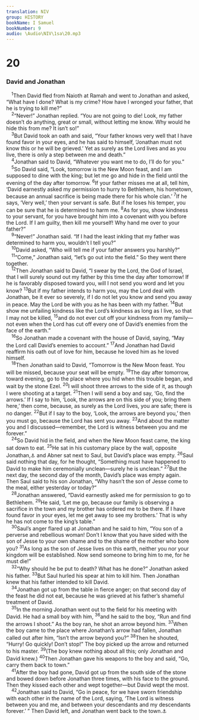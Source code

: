 ```yaml
---
translation: NIV
group: HISTORY
bookName: I Samuel 
bookNumber: 9
audio: \Audio\NIV\1sa\20.mp3
---
```


<div class="title"><h1>20</h1><h3>David and Jonathan </h3></div>
<span class="verse 1sa_20_1"> <sup>1</sup>Then David fled from Naioth at Ramah and went to Jonathan and asked, “What have I done? What is my crime? How have I wronged your father, that he is trying to kill me?” <br/></span>
<span class="verse 1sa_20_2"> <sup>2</sup>“Never!” Jonathan replied. “You are not going to die! Look, my father doesn’t do anything, great or small, without letting me know. Why would he hide this from me? It isn’t so!” <br/></span>
<span class="verse 1sa_20_3"> <sup>3</sup>But David took an oath and said, “Your father knows very well that I have found favor in your eyes, and he has said to himself, ‘Jonathan must not know this or he will be grieved.’ Yet as surely as the Lord lives and as you live, there is only a step between me and death.” <br/></span>
<span class="verse 1sa_20_4"> <sup>4</sup>Jonathan said to David, “Whatever you want me to do, I’ll do for you.” <br/></span>
<span class="verse 1sa_20_5"> <sup>5</sup>So David said, “Look, tomorrow is the New Moon feast, and I am supposed to dine with the king; but let me go and hide in the field until the evening of the day after tomorrow. </span>
<span class="verse 1sa_20_6"><sup>6</sup>If your father misses me at all, tell him, ‘David earnestly asked my permission to hurry to Bethlehem, his hometown, because an annual sacrifice is being made there for his whole clan.’ </span>
<span class="verse 1sa_20_7"><sup>7</sup>If he says, ‘Very well,’ then your servant is safe. But if he loses his temper, you can be sure that he is determined to harm me. </span>
<span class="verse 1sa_20_8"><sup>8</sup>As for you, show kindness to your servant, for you have brought him into a covenant with you before the Lord. If I am guilty, then kill me yourself! Why hand me over to your father?” <br/></span>
<span class="verse 1sa_20_9"> <sup>9</sup>“Never!” Jonathan said. “If I had the least inkling that my father was determined to harm you, wouldn’t I tell you?” <br/></span>
<span class="verse 1sa_20_10"> <sup>10</sup>David asked, “Who will tell me if your father answers you harshly?” <br/></span>
<span class="verse 1sa_20_11"> <sup>11</sup>“Come,” Jonathan said, “let’s go out into the field.” So they went there together. <br/></span>
<span class="verse 1sa_20_12"> <sup>12</sup>Then Jonathan said to David, “I swear by the Lord, the God of Israel, that I will surely sound out my father by this time the day after tomorrow! If he is favorably disposed toward you, will I not send you word and let you know? </span>
<span class="verse 1sa_20_13"><sup>13</sup>But if my father intends to harm you, may the Lord deal with Jonathan, be it ever so severely, if I do not let you know and send you away in peace. May the Lord be with you as he has been with my father. </span>
<span class="verse 1sa_20_14"><sup>14</sup>But show me unfailing kindness like the Lord’s kindness as long as I live, so that I may not be killed, </span>
<span class="verse 1sa_20_15"><sup>15</sup>and do not ever cut off your kindness from my family—not even when the Lord has cut off every one of David’s enemies from the face of the earth.” <br/></span>
<span class="verse 1sa_20_16"> <sup>16</sup>So Jonathan made a covenant with the house of David, saying, “May the Lord call David’s enemies to account.” </span>
<span class="verse 1sa_20_17"><sup>17</sup>And Jonathan had David reaffirm his oath out of love for him, because he loved him as he loved himself. <br/></span>
<span class="verse 1sa_20_18"> <sup>18</sup>Then Jonathan said to David, “Tomorrow is the New Moon feast. You will be missed, because your seat will be empty. </span>
<span class="verse 1sa_20_19"><sup>19</sup>The day after tomorrow, toward evening, go to the place where you hid when this trouble began, and wait by the stone Ezel. </span>
<span class="verse 1sa_20_20"><sup>20</sup>I will shoot three arrows to the side of it, as though I were shooting at a target. </span>
<span class="verse 1sa_20_21"><sup>21</sup>Then I will send a boy and say, ‘Go, find the arrows.’ If I say to him, ‘Look, the arrows are on this side of you; bring them here,’ then come, because, as surely as the Lord lives, you are safe; there is no danger. </span>
<span class="verse 1sa_20_22"><sup>22</sup>But if I say to the boy, ‘Look, the arrows are beyond you,’ then you must go, because the Lord has sent you away. </span>
<span class="verse 1sa_20_23"><sup>23</sup>And about the matter you and I discussed—remember, the Lord is witness between you and me forever.” <br/></span>
<span class="verse 1sa_20_24"> <sup>24</sup>So David hid in the field, and when the New Moon feast came, the king sat down to eat. </span>
<span class="verse 1sa_20_25"><sup>25</sup>He sat in his customary place by the wall, opposite Jonathan,<a data-toggle="tooltip" data-placement="bottom" title="Septuagint; Hebrew wall. Jonathan arose">⚓</a> and Abner sat next to Saul, but David’s place was empty. </span>
<span class="verse 1sa_20_26"><sup>26</sup>Saul said nothing that day, for he thought, “Something must have happened to David to make him ceremonially unclean—surely he is unclean.” </span>
<span class="verse 1sa_20_27"><sup>27</sup>But the next day, the second day of the month, David’s place was empty again. Then Saul said to his son Jonathan, “Why hasn’t the son of Jesse come to the meal, either yesterday or today?” <br/></span>
<span class="verse 1sa_20_28"> <sup>28</sup>Jonathan answered, “David earnestly asked me for permission to go to Bethlehem. </span>
<span class="verse 1sa_20_29"><sup>29</sup>He said, ‘Let me go, because our family is observing a sacrifice in the town and my brother has ordered me to be there. If I have found favor in your eyes, let me get away to see my brothers.’ That is why he has not come to the king’s table.” <br/></span>
<span class="verse 1sa_20_30"> <sup>30</sup>Saul’s anger flared up at Jonathan and he said to him, “You son of a perverse and rebellious woman! Don’t I know that you have sided with the son of Jesse to your own shame and to the shame of the mother who bore you? </span>
<span class="verse 1sa_20_31"><sup>31</sup>As long as the son of Jesse lives on this earth, neither you nor your kingdom will be established. Now send someone to bring him to me, for he must die!” <br/></span>
<span class="verse 1sa_20_32"> <sup>32</sup>“Why should he be put to death? What has he done?” Jonathan asked his father. </span>
<span class="verse 1sa_20_33"><sup>33</sup>But Saul hurled his spear at him to kill him. Then Jonathan knew that his father intended to kill David. <br/></span>
<span class="verse 1sa_20_34"> <sup>34</sup>Jonathan got up from the table in fierce anger; on that second day of the feast he did not eat, because he was grieved at his father’s shameful treatment of David. <br/></span>
<span class="verse 1sa_20_35"> <sup>35</sup>In the morning Jonathan went out to the field for his meeting with David. He had a small boy with him, </span>
<span class="verse 1sa_20_36"><sup>36</sup>and he said to the boy, “Run and find the arrows I shoot.” As the boy ran, he shot an arrow beyond him. </span>
<span class="verse 1sa_20_37"><sup>37</sup>When the boy came to the place where Jonathan’s arrow had fallen, Jonathan called out after him, “Isn’t the arrow beyond you?” </span>
<span class="verse 1sa_20_38"><sup>38</sup>Then he shouted, “Hurry! Go quickly! Don’t stop!” The boy picked up the arrow and returned to his master. </span>
<span class="verse 1sa_20_39"><sup>39</sup>(The boy knew nothing about all this; only Jonathan and David knew.) </span>
<span class="verse 1sa_20_40"><sup>40</sup>Then Jonathan gave his weapons to the boy and said, “Go, carry them back to town.” <br/></span>
<span class="verse 1sa_20_41"> <sup>41</sup>After the boy had gone, David got up from the south side of the stone and bowed down before Jonathan three times, with his face to the ground. Then they kissed each other and wept together—but David wept the most. <br/></span>
<span class="verse 1sa_20_42"> <sup>42</sup>Jonathan said to David, “Go in peace, for we have sworn friendship with each other in the name of the Lord, saying, ‘The Lord is witness between you and me, and between your descendants and my descendants forever.’ ” Then David left, and Jonathan went back to the town.<a data-toggle="tooltip" data-placement="bottom" title="In Hebrew texts this sentence (20:42b) is numbered 21:1.">⚓</a><br/></span>
